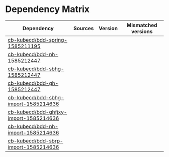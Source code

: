 # Dependency Matrix

Dependency | Sources | Version | Mismatched versions
---------- | ------- | ------- | -------------------
[cb-kubecd/bdd-spring-1585211195](https://github.com/cb-kubecd/bdd-spring-1585211195.git) |  | []() | 
[cb-kubecd/bdd-nh-1585212447](https://github.com/cb-kubecd/bdd-nh-1585212447.git) |  | []() | 
[cb-kubecd/bdd-sbhg-1585212447](https://github.com/cb-kubecd/bdd-sbhg-1585212447.git) |  | []() | 
[cb-kubecd/bdd-gh-1585212447](https://github.com/cb-kubecd/bdd-gh-1585212447.git) |  | []() | 
[cb-kubecd/bdd-sbhg-import-1585214636](https://github.com/cb-kubecd/bdd-sbhg-import-1585214636.git) |  | []() | 
[cb-kubecd/bdd-ghfjxy-import-1585214636](https://github.com/cb-kubecd/bdd-ghfjxy-import-1585214636.git) |  | []() | 
[cb-kubecd/bdd-nh-import-1585214636](https://github.com/cb-kubecd/bdd-nh-import-1585214636.git) |  | []() | 
[cb-kubecd/bdd-sbrp-import-1585214636](https://github.com/cb-kubecd/bdd-sbrp-import-1585214636.git) |  | []() | 
